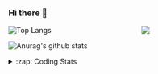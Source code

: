 ### Hi there 👋

<!--
**tao8687/tao8687** is a ✨ _special_ ✨ repository because its `README.md` (this file) appears on your GitHub profile.

Here are some ideas to get you started:

- 🔭 I’m currently working on ...
- 🌱 I’m currently learning ...
- 👯 I’m looking to collaborate on ...
- 🤔 I’m looking for help with ...
- 💬 Ask me about ...
- 📫 How to reach me: ...
- 😄 Pronouns: ...
- ⚡ Fun fact: ...
-->

<img align='right' src="https://media.giphy.com/media/M9gbBd9nbDrOTu1Mqx/giphy.gif" width="240">

  
![Top Langs](https://github-readme-stats.vercel.app/api/top-langs/?username=tao8687&layout=compact&title_color=23238E&text_color=A67D3D)

![Anurag's github stats](https://github-readme-stats.vercel.app/api?username=tao8687&show_icons=true&&text_color=A67D3D&title_color=23238E&show_icons=false&count_private=true&hide=stars)

<details>
  <summary>:zap: Coding Stats</summary>
  <br>
    
<!--START_SECTION:waka-->
![Code Time](http://img.shields.io/badge/Code%20Time-1%2C542%20hrs%2027%20mins-blue)

![Profile Views](http://img.shields.io/badge/Profile%20Views-0-blue)

**🐱 My GitHub Data** 

> 📦 1.5 MB Used in GitHub's Storage 
 > 
> 🚫 Not Opted to Hire
 > 
> 📜 53 Public Repositories 
 > 
> 🔑 25 Private Repositories 
 > 
**I'm an Early 🐤** 

```text
🌞 Morning                1407 commits        ██████████████████████░░░   87.12 % 
🌆 Daytime                87 commits          █░░░░░░░░░░░░░░░░░░░░░░░░   05.39 % 
🌃 Evening                117 commits         ██░░░░░░░░░░░░░░░░░░░░░░░   07.24 % 
🌙 Night                  4 commits           ░░░░░░░░░░░░░░░░░░░░░░░░░   00.25 % 
```
📅 **I'm Most Productive on Wednesday** 

```text
Monday                   233 commits         ████░░░░░░░░░░░░░░░░░░░░░   14.43 % 
Tuesday                  219 commits         ███░░░░░░░░░░░░░░░░░░░░░░   13.56 % 
Wednesday                286 commits         ████░░░░░░░░░░░░░░░░░░░░░   17.71 % 
Thursday                 211 commits         ███░░░░░░░░░░░░░░░░░░░░░░   13.07 % 
Friday                   229 commits         ████░░░░░░░░░░░░░░░░░░░░░   14.18 % 
Saturday                 223 commits         ███░░░░░░░░░░░░░░░░░░░░░░   13.81 % 
Sunday                   214 commits         ███░░░░░░░░░░░░░░░░░░░░░░   13.25 % 
```


📊 **This Week I Spent My Time On** 

```text
🕑︎ Time Zone: Asia/Shanghai

💬 Programming Languages: 
C++                      2 hrs 45 mins       █████████░░░░░░░░░░░░░░░░   36.43 % 
Python                   1 hr 47 mins        ██████░░░░░░░░░░░░░░░░░░░   23.74 % 
YAML                     1 hr 5 mins         ████░░░░░░░░░░░░░░░░░░░░░   14.44 % 
Other                    39 mins             ██░░░░░░░░░░░░░░░░░░░░░░░   08.67 % 
Markdown                 34 mins             ██░░░░░░░░░░░░░░░░░░░░░░░   07.65 % 

🔥 Editors: 
VS Code                  7 hrs 33 mins       █████████████████████████   100.00 % 

🐱‍💻 Projects: 
ira_laser_tools          2 hrs 51 mins       █████████░░░░░░░░░░░░░░░░   37.86 % 
tami_ws                  1 hr 45 mins        ██████░░░░░░░░░░░░░░░░░░░   23.18 % 
rosbridge_suite          46 mins             ███░░░░░░░░░░░░░░░░░░░░░░   10.30 % 
path_server              32 mins             ██░░░░░░░░░░░░░░░░░░░░░░░   07.08 % 
rosweb                   19 mins             █░░░░░░░░░░░░░░░░░░░░░░░░   04.20 % 

💻 Operating System: 
Linux                    7 hrs 33 mins       █████████████████████████   100.00 % 
```

**I Mostly Code in C++** 

```text
C++                      10 repos            ████████░░░░░░░░░░░░░░░░░   30.30 % 
Python                   10 repos            ████████░░░░░░░░░░░░░░░░░   30.30 % 
JavaScript               2 repos             ██░░░░░░░░░░░░░░░░░░░░░░░   06.06 % 
Batchfile                1 repo              █░░░░░░░░░░░░░░░░░░░░░░░░   03.03 % 
HTML                     1 repo              █░░░░░░░░░░░░░░░░░░░░░░░░   03.03 % 
```



**Timeline**

![Lines of Code chart](https://raw.githubusercontent.com/tao8687/tao8687/master/assets/bar_graph.png)


 Last Updated on 17/06/2024 01:20:58 UTC
<!--END_SECTION:waka-->
</details>
